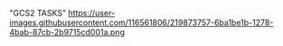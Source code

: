 "GCS2 TASKS" 
https://user-images.githubusercontent.com/116561806/219873757-6ba1be1b-1278-4bab-87cb-2b9715cd001a.png
